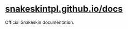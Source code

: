 [snakeskintpl.github.io/docs](http://snakeskintpl.github.io/docs)
===================

Official Snakeskin documentation.
